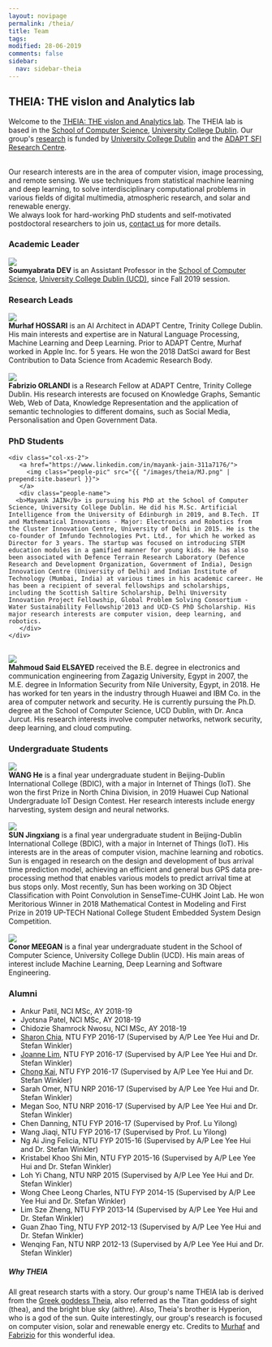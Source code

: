 ```yaml
---
layout: novipage
permalink: /theia/
title: Team
tags: 
modified: 28-06-2019
comments: false
sidebar:
  nav: sidebar-theia
---
```


## THEIA: THE visIon and Analytics lab

Welcome to the <a href="https://soumyabrata.github.io/theia/">THEIA: THE visIon and Analytics lab</a>. The THEIA lab is based in the <a href="https://www.cs.ucd.ie/">School of Computer Science</a>, <a href="https://www.ucd.ie/">University College Dublin</a>. Our group's <a href="https://soumyabrata.github.io/research/">research</a> is funded by <a href="https://www.ucd.ie/">University College Dublin</a> and the <a href="https://www.adaptcentre.ie">ADAPT SFI Research Centre</a>. 

<br />
Our research interests are in the area of computer vision, image processing, and remote sensing. We use techniques from statistical machine learning and deep learning, to solve interdisciplinary computational problems in various fields of digital multimedia, atmospheric research, and solar and renewable energy. 

<br />
We always look for hard-working PhD students and self-motivated postdoctoral researchers to join us, <a href="mailto:soumyabrata.dev@adaptcentre.ie">contact us</a> for more details.

### Academic Leader

<div class="row">
  <div class="col-xs-2">
    <a href="https://soumyabrata.github.io/">
      <img class="people-pic" src="{{ "/images/theia/SD.png" | prepend:site.baseurl }}">
    </a>
    <div class="people-name">
      <b>Soumyabrata DEV</b> is an Assistant Professor in the <a href="https://www.cs.ucd.ie/">School of Computer Science</a>, <a href="https://www.ucd.ie/">University College Dublin (UCD)</a>, since Fall 2019 session.
    </div>
  </div>
</div>


### Research Leads 
<div class="row">
	<div class="col-xs-2">
    <a href="https://www.linkedin.com/in/murhaf-hossari-0ab50588/">
      <img class="people-pic" src="{{ "/images/theia/MH.png" | prepend:site.baseurl }}">
    </a>
    <div class="people-name">
	  <b>Murhaf HOSSARI</b> is an AI Architect in ADAPT Centre, Trinity College Dublin. His main interests and expertise are in Natural Language Processing, Machine Learning and Deep Learning. Prior to ADAPT Centre, Murhaf worked in Apple Inc. for 5 years. He won the 2018 DatSci award for Best Contribution to Data Science from Academic Research Body.
    </div>
 </div>
  
<br />

  <div class="col-xs-2">
    <a href="https://badmotor.github.io/">
      <img class="people-pic" src="{{ "/images/theia/FO.png" | prepend:site.baseurl }}">
    </a>
    <div class="people-name">
      <b>Fabrizio ORLANDI</b> is a Research Fellow at ADAPT Centre, Trinity College Dublin. His research interests are focused on Knowledge Graphs, Semantic Web, Web of Data, Knowledge Representation and the application of semantic technologies to different domains, such as Social Media, Personalisation and Open Government Data. 
    </div>
  </div>
</div>

### PhD Students

<div class="row">
	
   	<div class="col-xs-2">
       <a href="https://www.linkedin.com/in/mayank-jain-311a7176/">
         <img class="people-pic" src="{{ "/images/theia/MJ.png" | prepend:site.baseurl }}">
       </a>
       <div class="people-name">
   	  <b>Mayank JAIN</b> is pursuing his PhD at the School of Computer Science, University College Dublin. He did his M.Sc. Artificial Intelligence from the University of Edinburgh in 2019, and B.Tech. IT and Mathematical Innovations - Major: Electronics and Robotics from the Cluster Innovation Centre, University of Delhi in 2015. He is the co-founder of Imfundo Technologies Pvt. Ltd., for which he worked as Director for 3 years. The startup was focused on introducing STEM education modules in a gamified manner for young kids. He has also been associated with Defence Terrain Research Laboratory (Defence Research and Development Organization, Government of India), Design Innovation Centre (University of Delhi) and Indian Institute of Technology (Mumbai, India) at various times in his academic career. He has been a recipient of several fellowships and scholarships, including the Scottish Saltire Scholarship, Delhi University Innovation Project Fellowship, Global Problem Solving Consortium - Water Sustainability Fellowship'2013 and UCD-CS PhD Scholarship. His major research interests are computer vision, deep learning, and robotics.
       </div>
    </div>
	
	
<br />
	
  <div class="col-xs-2">
    <a href="https://www.linkedin.com/in/mahmoud-abdallah-06a29b4b/">
      <img class="people-pic" src="{{ "/images/theia/MS.png" | prepend:site.baseurl }}">
    </a>
    <div class="people-name">
	  <b>Mahmoud Said ELSAYED</b> received the B.E. degree in electronics and communication engineering from Zagazig University, Egypt in 2007, the M.E. degree in Information Security from Nile University, Egypt, in 2018. He has worked for ten years in the industry through Huawei and IBM Co. in the area of computer network and security. He is currently pursuing the Ph.D. degree at the School of Computer Science, UCD Dublin, with Dr. Anca Jurcut. His research interests involve computer networks, network security, deep learning, and cloud computing.  
    </div>
  </div>
  
  
  
</div>


### Undergraduate Students

<div class="row">



<div class="col-xs-2">
<img class="people-pic" src="{{ "/images/theia/WH.png" | prepend:site.baseurl }}">
<div class="people-name">
<b>WANG He</b> is a final year undergraduate student in Beijing-Dublin International College (BDIC), with a major in Internet of Things (IoT).  She won the first Prize in North China Division, in 2019 Huawei Cup National Undergraduate IoT Design Contest. Her research interests include energy harvesting, system design and neural networks. 
</div>
</div>



<br />


<div class="col-xs-2">
<img class="people-pic" src="{{ "/images/theia/JS.png" | prepend:site.baseurl }}">
<div class="people-name">
<b>SUN Jingxiang</b> is a final year undergraduate student in Beijing-Dublin International College (BDIC), with a major in Internet of Things (IoT). His interests are in the areas of computer vision, machine learning and robotics. Sun is engaged in research on the design and development of bus arrival time prediction model, achieving an efficient and general bus GPS data pre-processing method that enables various models to predict arrival time at bus stops only. Most recently, Sun has been working on 3D Object Classification with Point Convolution in SenseTime-CUHK Joint Lab. He won Meritorious Winner in 2018 Mathematical Contest in Modeling and First Prize in 2019 UP-TECH National College Student Embedded System Design Competition. 
</div>
</div>



<br />


  <div class="col-xs-2">
      <img class="people-pic" src="{{ "/images/theia/CM.png" | prepend:site.baseurl }}">
    <div class="people-name">
	  <b>Conor MEEGAN</b> is a final year undergraduate student in the School of Computer Science, University College Dublin (UCD). His main areas of interest include Machine Learning, Deep Learning and Software Engineering. 
    </div>
  </div>



</div>
 
### Alumni

+ Ankur Patil, NCI MSc, AY 2018-19
+ Jyotsna Patel, NCI MSc, AY 2018-19
+ Chidozie Shamrock Nwosu, NCI MSc, AY 2018-19
+ <a href="https://github.com/Shar0nnC">Sharon Chia</a>, NTU FYP 2016-17 (Supervised by A/P Lee Yee Hui and Dr. Stefan Winkler)
+ <a href="https://github.com/joannelsp">Joanne Lim</a>, NTU FYP 2016-17 (Supervised by A/P Lee Yee Hui and Dr. Stefan Winkler)
+ <a href="https://github.com/LeeChongkai">Chong Kai</a>, NTU FYP 2016-17 (Supervised by A/P Lee Yee Hui and Dr. Stefan Winkler)
+ Sarah Omer, NTU NRP 2016-17 (Supervised by A/P Lee Yee Hui and Dr. Stefan Winkler)
+ Megan Soo, NTU NRP 2016-17 (Supervised by A/P Lee Yee Hui and Dr. Stefan Winkler)
+ Chen Danning, NTU FYP 2016-17 (Supervised by Prof. Lu Yilong)
+ Wang Jiaqi, NTU FYP 2016-17 (Supervised by Prof. Lu Yilong)
+ Ng Ai Jing Felicia, NTU FYP 2015-16 (Supervised by A/P Lee Yee Hui and Dr. Stefan Winkler)
+ Kristabel Khoo Shi Min, NTU FYP 2015-16 (Supervised by A/P Lee Yee Hui and Dr. Stefan Winkler)
+ Loh Yi Chang, NTU NRP 2015 (Supervised by A/P Lee Yee Hui and Dr. Stefan Winkler)
+ Wong Chee Leong Charles, NTU FYP 2014-15 (Supervised by A/P Lee Yee Hui and Dr. Stefan Winkler)
+ Lim Sze Zheng, NTU FYP 2013-14 (Supervised by A/P Lee Yee Hui and Dr. Stefan Winkler)
+ Guan Zhao Ting, NTU FYP 2012-13 (Supervised by A/P Lee Yee Hui and Dr. Stefan Winkler)
+ Wenqing Fan, NTU NRP 2012-13 (Supervised by A/P Lee Yee Hui and Dr. Stefan Winkler)


##### Why THEIA
All great research starts with a story. Our group's name THEIA lab is derived from the <a href="https://en.wikipedia.org/wiki/Theia">Greek goddess Theia</a>, also referred as the Titan goddess of sight (thea), and the bright blue sky (aithre). Also, Theia's brother is Hyperion, who is a god of the sun. Quite interestingly, our group's research is focused on computer vision, solar and renewable energy etc. Credits to <a href="https://twitter.com/hossari">Murhaf</a> and <a href="https://twitter.com/BadmotorF">Fabrizio</a> for this wonderful idea. 
